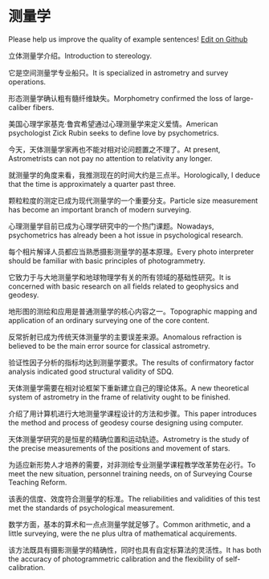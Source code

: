 # 测量学

Please help us improve the quality of example sentences! [Edit on Github](https://github.com/jiyushe/jiyu-example-sentence-source/blob/main/chinese/celiangxue.md)

<p><span class="chinese">立体测量学介绍。</span><span class="english">Introduction to stereology.</span></p>

<p><span class="chinese">它是空间测量学专业船只。</span><span class="english">It is specialized in astrometry and survey operations.</span></p>

<p><span class="chinese">形态测量学确认粗有髓纤维缺失。</span><span class="english">Morphometry confirmed the loss of large-caliber fibers.</span></p>

<p><span class="chinese">美国心理学家基克·鲁宾希望通过心理测量学来定义爱情。</span><span class="english">American psychologist Zick Rubin seeks to define love by psychometrics.</span></p>

<p><span class="chinese">今天，天体测量学家再也不能对相对论问题置之不理了。</span><span class="english">At present, Astrometrists can not pay no attention to relativity any longer.</span></p>

<p><span class="chinese">就测量学的角度来看，我推测现在的时间大约是三点半。</span><span class="english">Horologically, I deduce that the time is approximately a quarter past three.</span></p>

<p><span class="chinese">颗粒粒度的测定已成为现代测量学的一个重要分支。</span><span class="english">Particle size measurement has become an important branch of modern surveying.</span></p>

<p><span class="chinese">心理测量学目前已成为心理学研究中的一个热门课题。</span><span class="english">Nowadays, psychometrics has already been a hot issue in psychological research.</span></p>

<p><span class="chinese">每个相片解译人员都应当熟悉摄影测量学的基本原理。</span><span class="english">Every photo interpreter should be familiar with basic principles of photogrammetry.</span></p>

<p><span class="chinese">它致力于与大地测量学和地球物理学有关的所有领域的基础性研究。</span><span class="english">It is concerned with basic research on all fields related to geophysics and geodesy.</span></p>

<p><span class="chinese">地形图的测绘和应用是普通测量学的核心内容之一。</span><span class="english">Topographic mapping and application of an ordinary surveying one of the core content.</span></p>

<p><span class="chinese">反常折射已成为传统天体测量学的主要误差来源。</span><span class="english">Anomalous refraction is believed to be the main error source for classical astrometry.</span></p>

<p><span class="chinese">验证性因子分析的指标均达到测量学要求。</span><span class="english">The results of confirmatory factor analysis indicated good structural validity of SDQ.</span></p>

<p><span class="chinese">天体测量学需要在相对论框架下重新建立自己的理论体系。</span><span class="english">A new theoretical system of astrometry in the frame of relativity ought to be finished.</span></p>

<p><span class="chinese">介绍了用计算机进行大地测量学课程设计的方法和步骤。</span><span class="english">This paper introduces the method and process of geodesy course designing using computer.</span></p>

<p><span class="chinese">天体测量学研究的是恒星的精确位置和运动轨迹。</span><span class="english">Astrometry is the study of the precise measurements of the positions and movement of stars.</span></p>

<p><span class="chinese">为适应新形势人才培养的需要，对非测绘专业测量学课程教学改革势在必行。</span><span class="english">To meet the new situation, personnel training needs, on of Surveying Course Teaching Reform.</span></p>

<p><span class="chinese">该表的信度、效度符合测量学的标准。</span><span class="english">The reliabilities and validities of this test met the standards of psychological measurement.</span></p>

<p><span class="chinese">数学方面，基本的算术和一点点测量学就足够了。</span><span class="english">Common arithmetic, and a little surveying, were the ne plus ultra of mathematical acquirements.</span></p>

<p><span class="chinese">该方法既具有摄影测量学的精确性，同时也具有自定标算法的灵活性。</span><span class="english">It has both the accuracy of photogrammetric calibration and the flexibility of self-calibration.</span></p>

